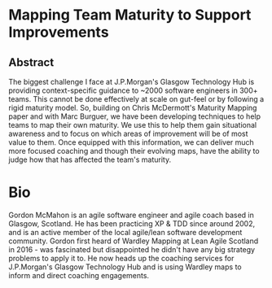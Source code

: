 # Mapping Team Maturity to Support Improvements


## Abstract

The biggest challenge I face at J.P.Morgan's Glasgow Technology Hub is providing context-specific guidance to ~2000 software engineers in 300+ teams. This cannot be done effectively at scale on gut-feel or by following a rigid maturity model. So, building on Chris McDermott's Maturity Mapping paper and with Marc Burguer, we have been developing techniques to help teams to map their own maturity. We use this to help them gain situational awareness and to focus on which areas of improvement will be of most value to them. Once equipped with this information, we can deliver much more focused coaching and though their evolving maps, have the ability to judge how that has affected the team's maturity.


# Bio

Gordon McMahon is an agile software engineer and agile coach based in Glasgow, Scotland. He has been practicing XP & TDD since around 2002, 
and is an active member of the local agile/lean software development community. 
Gordon first heard of Wardley Mapping at Lean Agile Scotland in 2016 - was fascinated but disappointed he didn't have any big 
strategy problems to apply it to. He now heads up the coaching services for J.P.Morgan's Glasgow Technology Hub and is using Wardley maps to inform and direct coaching engagements.
